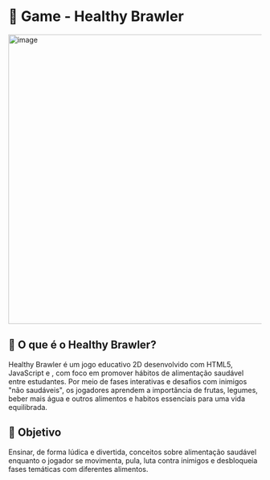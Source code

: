 # 🥦 Game - Healthy Brawler
<img width="1019" height="575" alt="image" src="https://github.com/user-attachments/assets/4dd73711-f6a0-4e4f-b407-f6dbab6bc0be" />

## 🍉 O que é o Healthy Brawler?

Healthy Brawler é um jogo educativo 2D desenvolvido com HTML5, JavaScript e <canvas>, com foco em promover hábitos de alimentação saudável entre estudantes. Por meio de fases interativas e desafios com inimigos "não saudáveis", os jogadores aprendem a importância de frutas, legumes, beber mais água e outros alimentos e habitos essenciais para uma vida equilibrada.

## 🎯 Objetivo
Ensinar, de forma lúdica e divertida, conceitos sobre alimentação saudável enquanto o jogador se movimenta, pula, luta contra inimigos e desbloqueia fases temáticas com diferentes alimentos.
